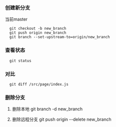 
### 创建新分支
当前master

      git checkout -b new_branch
      git push origin new_branch
      git branch --set-upstream-to=origin/new_branch

### 查看状态

      git status

### 对比

      git diff /src/page/index.js

### 删除分支

1. 删除本地
      git branch -d new_branch

2. 删除远程分支
      git push origin --delete new_branch
